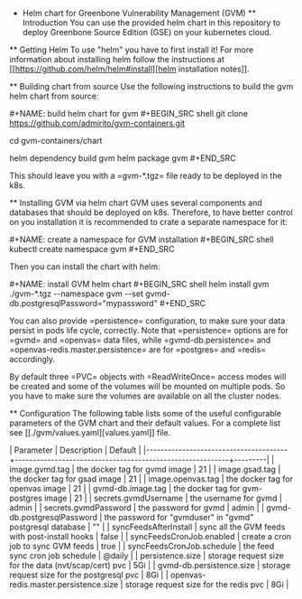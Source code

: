 * Helm chart for Greenbone Vulnerability Management (GVM)
** Introduction
You can use the provided helm chart in this repository to deploy
Greenbone Source Edition (GSE) on your kubernetes cloud.

** Getting Helm
To use "helm" you have to first install it! For more information about
installing helm follow the instructions at [[https://github.com/helm/helm#install][helm installation notes]].

** Building chart from source
Use the following instructions to build the gvm helm chart from
source:

#+NAME: build helm chart for gvm
#+BEGIN_SRC shell
git clone https://github.com/admirito/gvm-containers.git

cd gvm-containers/chart

helm dependency build gvm
helm package gvm
#+END_SRC

This should leave you with a =gvm-*.tgz= file ready to be deployed in
the k8s.

** Installing GVM via helm chart
GVM uses several components and databases that should be deployed on
k8s. Therefore, to have better control on you installation it is
recommended to crate a separate namespace for it:

#+NAME: create a namespace for GVM installation
#+BEGIN_SRC shell
kubectl create namespace gvm
#+END_SRC

Then you can install the chart with helm:

#+NAME: install GVM helm chart
#+BEGIN_SRC shell
helm install gvm ./gvm-*.tgz --namespace gvm --set gvmd-db.postgresqlPassword="mypassword"
#+END_SRC

You can also provide =persistence= configuration, to make sure your
data persist in pods life cycle, correctly. Note that =persistence=
options are for =gvmd= and =openvas= data files, while
=gvmd-db.persistence= and =openvas-redis.master.persistence= are for
=postgres= and =redis= accordingly.

By default three =PVC= objects with =ReadWriteOnce= access modes will
be created and some of the volumes will be mounted on multiple pods.
So you have to make sure the volumes are available on all the cluster
nodes.

** Configuration
The following table lists some of the useful configurable parameters
of the GVM chart and their default values. For a complete list see
[[./gvm/values.yaml][values.yaml]] file.

| Parameter                             | Description                                               | Default |
|---------------------------------------+-----------------------------------------------------------+---------|
| image.gvmd.tag                        | the docker tag for gvmd image                             | 21      |
| image.gsad.tag                        | the docker tag for gsad image                             | 21      |
| image.openvas.tag                     | the docker tag for openvas image                          | 21      |
| gvmd-db.image.tag                     | the docker tag for gvm-postgres image                     | 21      |
| secrets.gvmdUsername                  | the username for gvmd                                     | admin   |
| secrets.gvmdPassword                  | the password for gvmd                                     | admin   |
| gvmd-db.postgresqlPassword            | the password for "gvmduser" in "gvmd" postgresql database | ""      |
| syncFeedsAfterInstall                 | sync all the GVM feeds with post-install hooks            | false   |
| syncFeedsCronJob.enabled              | create a cron job to sync GVM feeds                       | true    |
| syncFeedsCronJob.schedule             | the feed sync cron job schedule                           | @daily  |
| persistence.size                      | storage request size for the data (nvt/scap/cert) pvc     | 5Gi     |
| gvmd-db.persistence.size              | storage request size for the postgresql pvc               | 8Gi     |
| openvas-redis.master.persistence.size | storage request size for the redis pvc                    | 8Gi     |
